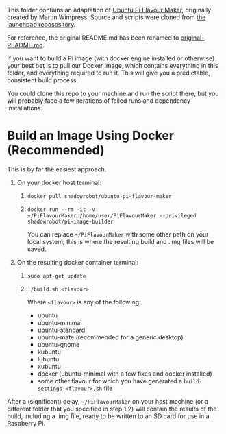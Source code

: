 This folder contains an adaptation of [Ubuntu Pi Flavour Maker](http://ubuntu-pi-flavour-maker.org/), originally created by Martin Wimpress. Source and scripts were cloned from [the launchpad reposository](https://launchpad.net/ubuntu-pi-flavour-maker).

For reference, the original README.md has been renamed to [original-README.md](original-README.md).

If you want to build a Pi image (with docker engine installed or otherwise) your best bet is to pull our Docker image, which contains everything in this folder, and everything required to run it. This will give you a predictable, consistent build process.

You could clone this repo to your machine and run the script there, but you will probably face a few iterations of failed runs and dependency installations.

# Build an Image Using Docker (Recommended)
This is by far the easiest approach.

1. On your docker host terminal:
    1. `docker pull shadowrobot/ubuntu-pi-flavour-maker`
    2. `docker run --rm -it -v ~/PiFlavourMaker:/home/user/PiFlavourMaker --privileged shadowrobot/pi-image-builder`
    
        You can replace `~/PiFlavourMaker` with some other path on your local system; this is where the resulting build and .img files will be saved.
2. On the resulting docker container terminal:
    1. `sudo apt-get update`
    2. `./build.sh <flavour>`
    
        Where `<flavour>` is any of the following:
        - ubuntu
        - ubuntu-minimal
        - ubuntu-standard
        - ubuntu-mate (recommended for a generic desktop)
        - ubuntu-gnome
        - kubuntu
        - lubuntu
        - xubuntu
        - docker (ubuntu-minimal with a few fixes and docker installed)
        - some other flavour for which you have generated a `build-settings-<flavour>.sh` file

After a (significant) delay, `~/PiFlavourMaker` on your host machine (or a different folder that you specified in step 1.2) will contain the results of the build, including a .img file, ready to be written to an SD card for use in a Raspberry Pi.


